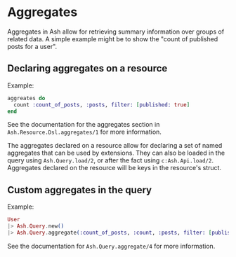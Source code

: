 # Aggregates

Aggregates in Ash allow for retrieving summary information over groups of related data. A simple example might be to show the "count of published posts for a user".

## Declaring aggregates on a resource

Example:

```elixir
aggreates do
  count :count_of_posts, :posts, filter: [published: true]
end
```

See the documentation for the aggregates section in `Ash.Resource.Dsl.aggregates/1` for more information.

The aggregates declared on a resource allow for declaring a set of named aggregates that can be used by extensions.
They can also be loaded in the query using `Ash.Query.load/2`, or after the fact using `c:Ash.Api.load/2`. Aggregates declared on the resource will be keys in the resource's struct.

## Custom aggregates in the query

Example:

```elixir
User
|> Ash.Query.new()
|> Ash.Query.aggregate(:count_of_posts, :count, :posts, filter: [published: true])
```

See the documentation for `Ash.Query.aggregate/4` for more information.
